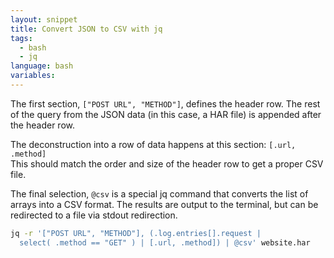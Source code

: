 ```yaml
---
layout: snippet
title: Convert JSON to CSV with jq
tags:
  - bash
  - jq
language: bash
variables:
---
```


The first section, `["POST URL", "METHOD"]`, defines the header row. The rest
of the query from the JSON data (in this case, a HAR file) is appended after
the header row.

The deconstruction into a row of data happens at this section: `[.url, .method]`  
This should match the order and size of the header row to get a proper CSV file.

The final selection, `@csv` is a special jq command that converts the list of
arrays into a CSV format. The results are output to the terminal, but can
be redirected to a file via stdout redirection.

```bash
jq -r '["POST URL", "METHOD"], (.log.entries[].request |
  select( .method == "GET" ) | [.url, .method]) | @csv' website.har
```